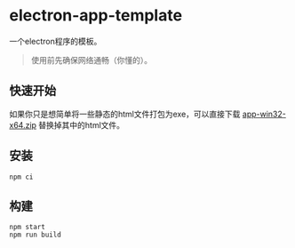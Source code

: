 # electron-app-template

一个electron程序的模板。

> 使用前先确保网络通畅（你懂的）。

## 快速开始

如果你只是想简单将一些静态的html文件打包为exe，可以直接下载
[app-win32-x64.zip](https://github.com/yuri2peter/electron-app-template/releases/tag/v1.0.0)
替换掉其中的html文件。

## 安装

```
npm ci
```

## 构建

```
npm start
npm run build
```